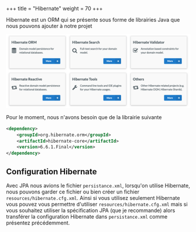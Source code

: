 +++
title = "Hibernate"
weight = 70
+++

Hibernate est un ORM qui se présente sous forme de librairies Java que nous pouvons ajouter à notre projet

![hibernate project](images/hibernate_projects.png)

Pour le moment, nous n'avons besoin que de la librairie suivante
```xml
<dependency>
    <groupId>org.hibernate.orm</groupId>
    <artifactId>hibernate-core</artifactId>
    <version>6.6.1.Final</version>
</dependency>
```

## Configuration Hibernate
Avec JPA nous avions le fichier `persistance.xml`, lorsqu'on utilise Hibernate, nous pouvons garder ce fichier ou bien créer un fichier `resources/hibernate.cfg.xml`.
Ainsi si vous utilisez seulement Hibernate vous pouvez vous permettre d'utiliser `resources/hibernate.cfg.xml` mais si vous souhaitez utiliser la spécification JPA (que je recommande) alors transférer la configuration Hibernate dans `persistance.xml` comme présentez précédemment.
